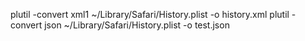 plutil -convert xml1  ~/Library/Safari/History.plist -o history.xml
plutil -convert json  ~/Library/Safari/History.plist -o test.json
